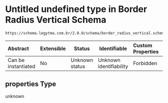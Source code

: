 # Untitled undefined type in Border Radius Vertical Schema

```txt
https://schema.legytma.com.br/2.0.0/schema/border_radius_vertical.schema.json#/properties
```




| Abstract            | Extensible | Status         | Identifiable            | Custom Properties | Additional Properties | Access Restrictions | Defined In                                                                                                  |
| :------------------ | ---------- | -------------- | ----------------------- | :---------------- | --------------------- | ------------------- | ----------------------------------------------------------------------------------------------------------- |
| Can be instantiated | No         | Unknown status | Unknown identifiability | Forbidden         | Allowed               | none                | [border_radius_vertical.schema.json\*](../schema/border_radius_vertical.schema.json) |

## properties Type

unknown
